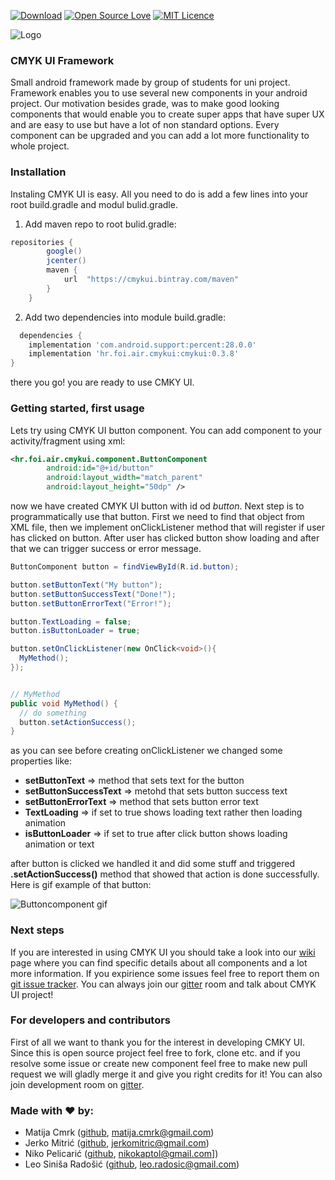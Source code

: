 [![Download](https://api.bintray.com/packages/cmykui/maven/cmykui/images/download.svg?version=0.3.8)](https://bintray.com/cmykui/maven/cmykui/0.3.8/link) [![Open Source Love](https://badges.frapsoft.com/os/v1/open-source.svg?v=103)](https://github.com/ellerbrock/open-source-badges/) [![MIT Licence](https://badges.frapsoft.com/os/mit/mit.svg?v=103)](https://opensource.org/licenses/mit-license.php)

![Logo](https://i.imgur.com/zVq1DF4.png)
 ### CMYK UI Framework
Small android framework made by group of students for uni project. Framework enables you to use several new components in your android project. Our motivation besides grade, was to make good looking components that would enable you to create super apps that have super UX and are easy to use but have a lot of non standard options. Every component can be upgraded and you can add a lot more functionality to whole project.

### Installation

Instaling CMYK UI is easy. All you need to do is add a few lines into your root build.gradle and modul bulid.gradle.<br>
1. Add maven repo to root bulid.gradle: 
```gradle
repositories {
        google()
        jcenter()
        maven {
            url  "https://cmykui.bintray.com/maven"
        }
    }  
  ```

2. Add two dependencies into module build.gradle:
```gradle
  dependencies {
    implementation 'com.android.support:percent:28.0.0'
    implementation 'hr.foi.air.cmykui:cmykui:0.3.8'
}
```

there you go! you are ready to use CMKY UI.

### Getting started, first usage

Lets try using CMYK UI button component. You can add component to your activity/fragment using xml:
```xml
<hr.foi.air.cmykui.component.ButtonComponent
        android:id="@+id/button"
        android:layout_width="match_parent"
        android:layout_height="50dp" />
```
now we have created CMYK UI button with id od *button*. Next step is to programmatically use that button. 
First we need to find that object from XML file, then we implement onClickListener method that will register if user has clicked on button. After user has clicked button show loading and after that we can trigger success or error message. 
```java
ButtonComponent button = findViewById(R.id.button);

button.setButtonText("My button");
button.setButtonSuccessText("Done!");
button.setButtonErrorText("Error!");

button.TextLoading = false;
button.isButtonLoader = true;

button.setOnClickListener(new OnClick<void>(){
  MyMethod();
});


// MyMethod
public void MyMethod() {
  // do something
  button.setActionSuccess();
}

```

as you can see before creating onClickListener we changed some properties like: 
- **setButtonText** => method that sets text for the button
- **setButtonSuccessText** => metohd that sets button success text
- **setButtonErrorText** => method that sets button error text
- **TextLoading** => if set to true shows loading text rather then loading animation
- **isButtonLoader** => if set to true after click button shows loading animation or text

after button is clicked we handled it and did some stuff and triggered **.setActionSuccess()** method that showed that action is done successfully.
Here is gif example of that button: 

![Buttoncomponent gif](https://media.giphy.com/media/YW1xuDelTJxoOKGx6o/giphy.gif)

### Next steps
If you are interested in using CMYK UI you should take a look into our [wiki](https://github.com/wleorule/CMYK-UI/wiki) page where you can find specific details about all components and a lot more information. If you expirience some issues feel free to report them on [git issue tracker](https://github.com/wleorule/CMYK-UI/issues). You can always join our [gitter](https://gitter.im/cmykui/community) room and talk about CMYK UI project!

### For developers and contributors
First of all we want to thank you for the interest in developing CMKY UI. Since this is open source project feel free to fork, clone etc. and if you resolve some issue or create new component feel free to make new pull request we will gladly merge it and give you right credits for it! You can also join development room on [gitter](https://gitter.im/cmykui/Developers). 

### Made with ❤ by:
- Matija Cmrk ([github](https://github.com/matcmrk), matija.cmrk@gmail.com)
- Jerko Mitrić ([github](https://github.com/jera22), jerkomitric@gmail.com)
- Niko Pelicarić ([github](https://github.com/Niko135), nikokaptol@gmail.com])
- Leo Siniša Radošić ([github](https://github.com/wleorule), leo.radosic@gmail.com)

